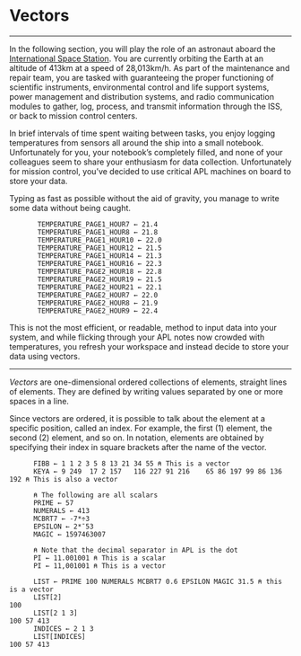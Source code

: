 # Vectors
---

In the following section, you will play the role of an astronaut aboard the [International Space Station](https://archive.org/details/MeetMeAtTheStationiss). You are currently orbiting the Earth at an altitude of 413km at a speed of 28,013km/h. As part of the maintenance and repair team, you are tasked with guaranteeing the proper functioning of scientific instruments, environmental control and life support systems, power management and distribution systems, and radio communication modules to gather, log, process, and transmit information through the ISS, or back to mission control centers.

In brief intervals of time spent waiting between tasks, you enjoy logging temperatures from sensors all around the ship into a small notebook. Unfortunately for you, your notebook’s completely filled, and none of your colleagues seem to share your enthusiasm for data collection. Unfortunately for mission control, you’ve decided to use critical APL machines on board to store your data.

Typing as fast as possible without the aid of gravity, you manage to write some data without being caught.

```apl
       TEMPERATURE_PAGE1_HOUR7 ← 21.4
       TEMPERATURE_PAGE1_HOUR8 ← 21.8
       TEMPERATURE_PAGE1_HOUR10 ← 22.0
       TEMPERATURE_PAGE1_HOUR12 ← 21.5
       TEMPERATURE_PAGE1_HOUR14 ← 21.3
       TEMPERATURE_PAGE1_HOUR16 ← 22.3
       TEMPERATURE_PAGE2_HOUR18 ← 22.8
       TEMPERATURE_PAGE2_HOUR19 ← 21.5
       TEMPERATURE_PAGE2_HOUR21 ← 22.1
       TEMPERATURE_PAGE2_HOUR7 ← 22.0
       TEMPERATURE_PAGE2_HOUR8 ← 21.9
       TEMPERATURE_PAGE2_HOUR9 ← 22.4
```

This is not the most efficient, or readable, method to input data into your system, and while flicking through your APL notes now crowded with temperatures, you refresh your workspace and instead decide to store your data using vectors.

---

*Vectors* are one-dimensional ordered collections of elements, straight lines of elements. They are defined by writing values separated by one or more spaces in a line. 
	
Since vectors are ordered, it is possible to talk about the element at a specific position, called an index. For example, the first (1) element, the second (2) element, and so on. In notation, elements are obtained by specifying their index in square brackets after the name of the vector.

```apl
      FIBB ← 1 1 2 3 5 8 13 21 34 55 ⍝ This is a vector
      KEYA ← 9 249  17 2 157   116 227 91 216    65 86 197 99 86 136 192 ⍝ This is also a vector

      ⍝ The following are all scalars
      PRIME ← 57
      NUMERALS ← 413
      MCBRT7 ← -7*÷3
      EPSILON ← 2*¯53
      MAGIC ← 1597463007

      ⍝ Note that the decimal separator in APL is the dot
      PI ← 11.001001 ⍝ This is a scalar
      PI ← 11,001001 ⍝ This is a vector

      LIST ← PRIME 100 NUMERALS MCBRT7 0.6 EPSILON MAGIC 31.5 ⍝ this is a vector
      LIST[2] 
100
      LIST[2 1 3]
100 57 413
      INDICES ← 2 1 3
      LIST[INDICES] 
100 57 413
```
